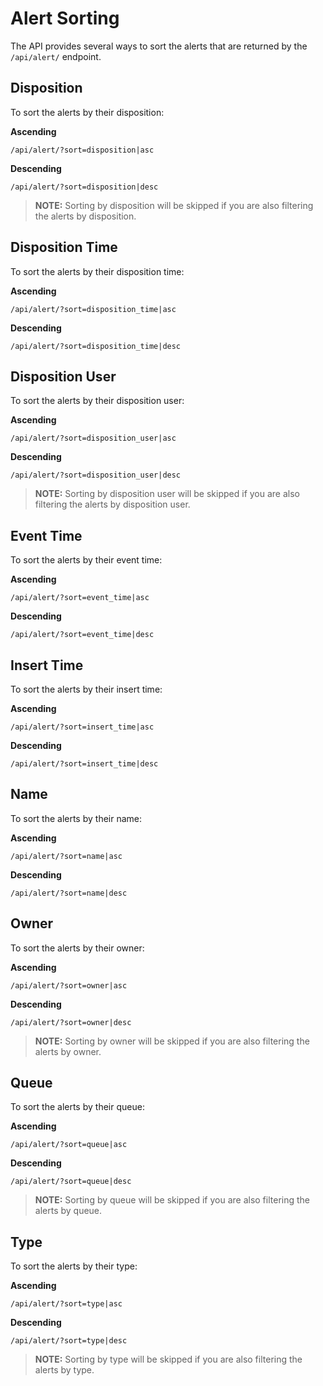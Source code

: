 # Alert Sorting

The API provides several ways to sort the alerts that are returned by the `/api/alert/` endpoint.

## Disposition

To sort the alerts by their disposition:

**Ascending**

```
/api/alert/?sort=disposition|asc
```

**Descending**

```
/api/alert/?sort=disposition|desc
```

> **NOTE:** Sorting by disposition will be skipped if you are also filtering the alerts by disposition.

## Disposition Time

To sort the alerts by their disposition time:

**Ascending**

```
/api/alert/?sort=disposition_time|asc
```

**Descending**

```
/api/alert/?sort=disposition_time|desc
```

## Disposition User

To sort the alerts by their disposition user:

**Ascending**

```
/api/alert/?sort=disposition_user|asc
```

**Descending**

```
/api/alert/?sort=disposition_user|desc
```

> **NOTE:** Sorting by disposition user will be skipped if you are also filtering the alerts by disposition user.

## Event Time

To sort the alerts by their event time:

**Ascending**

```
/api/alert/?sort=event_time|asc
```

**Descending**

```
/api/alert/?sort=event_time|desc
```

## Insert Time

To sort the alerts by their insert time:

**Ascending**

```
/api/alert/?sort=insert_time|asc
```

**Descending**

```
/api/alert/?sort=insert_time|desc
```

## Name

To sort the alerts by their name:

**Ascending**

```
/api/alert/?sort=name|asc
```

**Descending**

```
/api/alert/?sort=name|desc
```

## Owner

To sort the alerts by their owner:

**Ascending**

```
/api/alert/?sort=owner|asc
```

**Descending**

```
/api/alert/?sort=owner|desc
```

> **NOTE:** Sorting by owner will be skipped if you are also filtering the alerts by owner.

## Queue

To sort the alerts by their queue:

**Ascending**

```
/api/alert/?sort=queue|asc
```

**Descending**

```
/api/alert/?sort=queue|desc
```

> **NOTE:** Sorting by queue will be skipped if you are also filtering the alerts by queue.

## Type

To sort the alerts by their type:

**Ascending**

```
/api/alert/?sort=type|asc
```

**Descending**

```
/api/alert/?sort=type|desc
```

> **NOTE:** Sorting by type will be skipped if you are also filtering the alerts by type.
